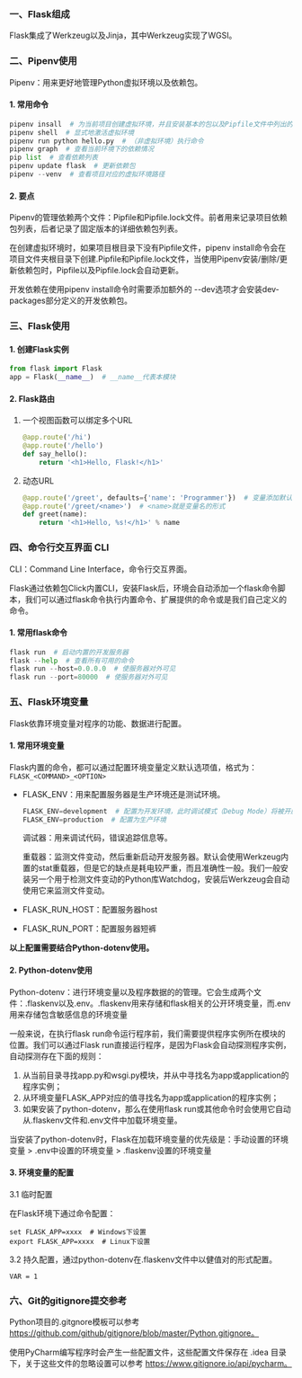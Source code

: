 ### 一、Flask组成

Flask集成了Werkzeug以及Jinja，其中Werkzeug实现了WGSI。

### 二、Pipenv使用

Pipenv：用来更好地管理Python虚拟环境以及依赖包。

#### 1. 常用命令

```python
pipenv insall  # 为当前项目创建虚拟环境，并且安装基本的包以及Pipfile文件中列出的依赖包
pipenv shell  # 显式地激活虚拟环境
pipenv run python hello.py  # （非虚拟环境）执行命令
pipenv graph  # 查看当前环境下的依赖情况
pip list  # 查看依赖列表
pipenv update flask  # 更新依赖包
pipenv --venv  # 查看项目对应的虚拟环境路径
```

#### 2. 要点

Pipenv的管理依赖两个文件：Pipfile和Pipfile.lock文件。前者用来记录项目依赖包列表，后者记录了固定版本的详细依赖包列表。

在创建虚拟环境时，如果项目根目录下没有Pipfile文件，pipenv install命令会在项目文件夹根目录下创建.Pipfile和Pipfile.lock文件，当使用Pipenv安装/删除/更新依赖包时，Pipfile以及Pipfile.lock会自动更新。

开发依赖在使用pipenv install命令时需要添加额外的 --dev选项才会安装dev-packages部分定义的开发依赖包。

### 三、Flask使用

#### 1. 创建Flask实例

```python
from flask import Flask
app = Flask(__name__)  # __name__代表本模块
```

#### 2. Flask路由

1. 一个视图函数可以绑定多个URL

   ```python
   @app.route('/hi')
   @app.route('/hello')
   def say_hello():
       return '<h1>Hello, Flask!</h1>'
   ```

2. 动态URL

   ```python
   @app.route('/greet', defaults={'name': 'Programmer'})  # 变量添加默认值
   @app.route('/greet/<name>')  # <name>就是变量名的形式
   def greet(name):
       return '<h1>Hello, %s!</h1>' % name
   ```

### 四、命令行交互界面 CLI

CLI：Command Line Interface，命令行交互界面。

Flask通过依赖包Click内置CLI，安装Flask后，环境会自动添加一个flask命令脚本，我们可以通过flask命令执行内置命令、扩展提供的命令或是我们自己定义的命令。

#### 1. 常用flask命令

```python
flask run  # 启动内置的开发服务器
flask --help  # 查看所有可用的命令
flask run --host=0.0.0.0  # 使服务器对外可见
flask run --port=80000  # 使服务器对外可见
```

### 五、Flask环境变量

Flask依靠环境变量对程序的功能、数据进行配置。

#### 1. 常用环境变量

Flask内置的命令，都可以通过配置环境变量定义默认选项值，格式为：`FLASK_<COMMAND>_<OPTION>`

- FLASK_ENV：用来配置服务器是生产环境还是测试环境。

  ```python
  FLASK_ENV=development  # 配置为开发环境，此时调试模式（Debug Mode）将被开启，程序会自动激活Werkzeug内置的调试器（debugger）和重载器（reloader），它们会为开发带来很大的帮助。
  FLASK_ENV=production  # 配置为生产环境
  ```

  调试器：用来调试代码，错误追踪信息等。

  重载器：监测文件变动，然后重新启动开发服务器。默认会使用Werkzeug内置的stat重载器，但是它的缺点是耗电较严重，而且准确性一般。我们一般安装另一个用于检测文件变动的Python库Watchdog，安装后Werkzeug会自动使用它来监测文件变动。

- FLASK_RUN_HOST：配置服务器host

- FLASK_RUN_PORT：配置服务器短裤

**以上配置需要结合Python-dotenv使用。**

#### 2. Python-dotenv使用

Python-dotenv：进行环境变量以及程序数据的的管理。它会生成两个文件：.flaskenv以及.env。.flaskenv用来存储和flask相关的公开环境变量，而.env用来存储包含敏感信息的环境变量

一般来说，在执行flask run命令运行程序前，我们需要提供程序实例所在模块的位置。我们可以通过Flask run直接运行程序，是因为Flask会自动探测程序实例，自动探测存在下面的规则：

1. 从当前目录寻找app.py和wsgi.py模块，并从中寻找名为app或application的程序实例；
2. 从环境变量FLASK_APP对应的值寻找名为app或application的程序实例；
3. 如果安装了python-dotenv，那么在使用flask run或其他命令时会使用它自动从.flaskenv文件和.env文件中加载环境变量。

当安装了python-dotenv时，Flask在加载环境变量的优先级是：手动设置的环境变量 > .env中设置的环境变量 > .flaskenv设置的环境变量

#### 3. 环境变量的配置

3.1 临时配置

在Flask环境下通过命令配置：

```
set FLASK_APP=xxxx  # Windows下设置
export FLASK_APP=xxxx  # Linux下设置
```

3.2 持久配置，通过python-dotenv在.flaskenv文件中以健值对的形式配置。

```
VAR = 1
```

### 六、Git的gitignore提交参考

Python项目的.gitgnore模板可以参考 https://github.com/github/gitignore/blob/master/Python.gitignore。

使用PyCharm编写程序时会产生一些配置文件，这些配置文件保存在 .idea 目录下，关于这些文件的忽略设置可以参考 https://www.gitignore.io/api/pycharm。

